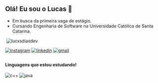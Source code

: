 ## Olá! Eu sou o Lucas 👋

- Em busca da primeira vaga de estágio.
- Cursando Engenharia de Software na Universidade Católica de Santa Catarina.

<p>&nbsp;<img align="center" src="https://github-readme-stats.vercel.app/api?username=lucxsdiasdev&show_icons=true&locale=en&theme=github_dark" alt="lucxsdiasdev" /></p>

[![instagram](https://img.shields.io/badge/Instagram-ff0084?style=for-the-badge&logo=instagram&logoColor=white
)](https://www.instagram.com/lucxsdias_/)
[![linkedin](https://img.shields.io/badge/LinkedIn-0077B5?style=for-the-badge&logo=linkedin&logoColor=white)]([https://www.linkedin.com/in/lucas-dias-19b1a3302/](https://www.linkedin.com/in/lucxsdiasdev/))
[![gmail](https://img.shields.io/badge/Gmail-db0425?style=for-the-badge&logo=gmail&logoColor=white)](llucasdiasdev@gmail.com)

##

#### Linguagens que estou estudando!
![c++](https://img.shields.io/badge/C%2B%2B-00599C?style=for-the-badge&logo=c%2B%2B&logoColor=white)
![java](https://img.shields.io/badge/Java-ED8B00?style=for-the-badge&logo=openjdk&logoColor=white)
